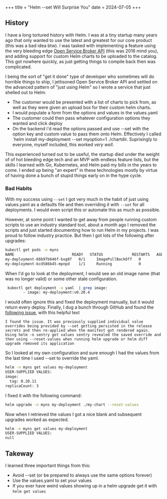 +++
title = "Helm --set Will Surprise You"
date = 2024-07-05
+++

## History

I have a long tortured history with Helm. I was at a tiny startup many years ago that only wanted to use the latest and greatest for our core product (this was a bad idea btw). I was tasked with implementing a feature using the very bleeding edge [Open Service Broker API](https://www.openservicebrokerapi.org/) (this was 2016 mind you), and adding support for custom Helm charts to be uploaded to the catalog. This got nowhere quickly, as just getting things to compile back then was complicated.

I being the sort of "get it done" type of developer who sometimes will do horrible things to ship, I jettisoned Open Service Broker API and settled on the advanced pattern of "just using Helm" so I wrote a service that just shelled out to Helm:

* The customer would be presented with a list of charts to pick from, as well as they were given an upload box for their custom helm charts.
* I would populate a form from the options and values in the values.yaml
* The customer could then pass whatever configuration options they wanted and click deploy
* On the backend i'd read the options passed and use --set with the option key and custom value to pass them onto Helm. Effectively I called `helm install my-deployment --set myoption=1 ./chartdir. Suprisingly to everyone, myself included, this worked _very_ _well_.

This experienced turned out to be useful, the startup died under the weight of of hot bleeding edge tech and an MVP with endless feature lists, but the skills I learned with Go, Kubernetes, and Helm paid my bills in the years to come. I ended up being "an expert" in these technologies mostly by virtue of having done a bunch of stupid things early on in the hype cycle.

### Bad Habits

With my success using `--set` I got very much in the habit of just using values.yaml as a defaults file and then overriding it with `--set` for all deployments. I would even script this or automate this as much as possible. 

However, at some point I wanted to get away from people running custom scripts to use an industry standard tool, about a month ago I removed the scripts and just started documenting how to run Helm in my projects. I was proud to follow industry practice. But then I got lots of the following after upgrades:

```bash
kubectl get pods -n myns
NAME                          READY   STATUS             RESTARTS   AGE
my-deployment-66b97b646f-bxg8f   0/1     ImagePullBackOff   0          83s
my-deployment-bcd586b45-mpnpd    1/1     Running            0          42h
```

When I'd go to look at the deployment, I would see an old image name (that was no longer valid) or some other stale configuration.

```bash
 kubectl get deployment -o yaml  | grep image:
        - image: my-deployment:v0.20.4

```

I would often ignore this and fixed the deployment manually, but it would return every deploy. Finally, I dug a bunch through GitHub and found the [following issue](https://github.com/helm/helm/issues/12687), with this helpful text

    I found the issue. It was previously supplied individual value overrides being provided by --set getting persisted in the release secrets and then re-applied when the manifest got rendered again. Using helm -n sentry get values sentry revealed the saved override and then using --reset-values when running helm upgrade or helm diff upgrade removed its application

So I looked at my own configuration and sure enough I had the values from the last time I used --set to override the yaml.

```bash
helm -n myns get values my-deployment
USER-SUPPLIED VALUES:
image:
  tag: 0.20.11
replicaCount: 3
```

I fixed it with the following command:

```bash
helm upgrade -n myns my-deployment ./my-chart --reset-values
```

Now when I retrieved the values I got a nice blank and subsequent upgrades worked as expected.

```bash
helm -n myns get values my-deployment       
USER-SUPPLIED VALUES:
null
```

## Takeway

I learned three important things from this:

* Avoid --set (or be prepared to always use the same options forever)
* Use the values.yaml to set your values
* If you ever have weird values showing up in a helm upgrade get it with `helm get values`